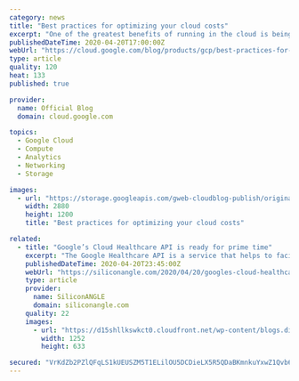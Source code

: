 ```yaml
---
category: news
title: "Best practices for optimizing your cloud costs"
excerpt: "One of the greatest benefits of running in the cloud is being able to scale up and down to meet demand and reduce operational expenditures. And that’s especially true when you’re experiencing unexpected changes in customer demand.Here at Google Cloud, we have an entire team of Solutions Architects dedicated"
publishedDateTime: 2020-04-20T17:00:00Z
webUrl: "https://cloud.google.com/blog/products/gcp/best-practices-for-optimizing-your-cloud-costs/"
type: article
quality: 120
heat: 133
published: true

provider:
  name: Official Blog
  domain: cloud.google.com

topics:
  - Google Cloud
  - Compute
  - Analytics
  - Networking
  - Storage

images:
  - url: "https://storage.googleapis.com/gweb-cloudblog-publish/original_images/Google_Cloud_Data_Analytics_5I5zzaa.jpg"
    width: 2880
    height: 1200
    title: "Best practices for optimizing your cloud costs"

related:
  - title: "Google’s Cloud Healthcare API is ready for prime time"
    excerpt: "The Google Healthcare API is a service that helps to facilitate the exchange of data between healthcare applications and services that run on Google’s cloud. It enables healthcare providers to ingest and manage data from multiple inputs and systems, and analyze that data using artificial intelligence and machine learning-based tools."
    publishedDateTime: 2020-04-20T23:45:00Z
    webUrl: "https://siliconangle.com/2020/04/20/googles-cloud-healthcare-api-ready-prime-time/"
    type: article
    provider:
      name: SiliconANGLE
      domain: siliconangle.com
    quality: 22
    images:
      - url: "https://d15shllkswkct0.cloudfront.net/wp-content/blogs.dir/1/files/2020/04/Google-Cloud-Healthcare-API.png"
        width: 1252
        height: 633

secured: "VrKdZb2PZlQFqLS1kUEUSZM5T1ELilOU5DCDieLX5R5QDaBKmnkuYxwZ1Qvb6csQODp/Xp1TuO1G/DtUGSm4tmZempvFy9jcEdExS7xzS9PoZOoT4JoGQyDDbniuNSRQ7SLpgfeDxj1B7u+o/Ya7UCG5/8gDg4FpbSf1W83/VrCb1Nl7yPv5cQkHAfBYZouKNiTRbT9AtzeugnbUTFLbS8TEBm0RfUVq2XEhLDlKo8AIcEpc25YWc9Wvy84Y6BDzuRHcaEHs2xEJswVjEXNj+VNJiWp6HL0GEwbgOzuuh9PqeQv/V8TRmJBcy+S9Qztt;o3TREmN91cCkAJNVMlFwdQ=="
---
```


